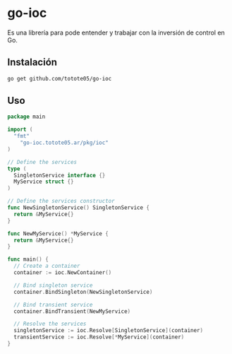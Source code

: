 # go-ioc

Es una librería para pode entender y trabajar con la inversión de control en Go.

## Instalación

```bash
go get github.com/totote05/go-ioc
```

## Uso

```go
package main

import (
  "fmt"
	"go-ioc.totote05.ar/pkg/ioc"
)

// Define the services
type (
  SingletonService interface {}
  MyService struct {}
)

// Define the services constructor
func NewSingletonService() SingletonService {
  return &MyService{}
}

func NewMyService() *MyService {
  return &MyService{}
}

func main() {
  // Create a container
  container := ioc.NewContainer()

  // Bind singleton service
  container.BindSingleton(NewSingletonService)

  // Bind transient service
  container.BindTransient(NewMyService)

  // Resolve the services
  singletonService := ioc.Resolve[SingletonService](container)
  transientService := ioc.Resolve[*MyService](container)
}
```